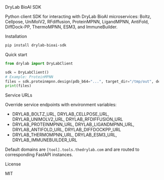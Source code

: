 DryLab BioAI SDK

Python client SDK for interacting with DryLab BioAI microservices: Boltz, Cellpose, UniMolV2, RFdiffusion, ProteinMPNN, LigandMPNN, AntiFold, DiffDock-PP, ThermoMPNN, ESM3, and ImmuneBuilder.

Installation

```bash
pip install drylab-bioai-sdk
```

Quick start

```python
from drylab import DryLabClient

sdk = DryLabClient()
# Example: ProteinMPNN
files = sdk.proteinmpnn.design(pdb_b64="...", target_dir="/tmp/out", design_chains=["A"])  
print(files)
```

Service URLs

Override service endpoints with environment variables:
- DRYLAB_BOLTZ_URL, DRYLAB_CELLPOSE_URL, DRYLAB_UNIMOLV2_URL, DRYLAB_RFDIFFUSION_URL
- DRYLAB_PROTEINMPNN_URL, DRYLAB_LIGANDMPNN_URL, DRYLAB_ANTIFOLD_URL, DRYLAB_DIFFDOCKPP_URL
- DRYLAB_THERMOMPNN_URL, DRYLAB_ESM3_URL, DRYLAB_IMMUNEBUILDER_URL

Default domains are `[tool].tools.thedrylab.com` and are routed to corresponding FastAPI instances.

License

MIT


